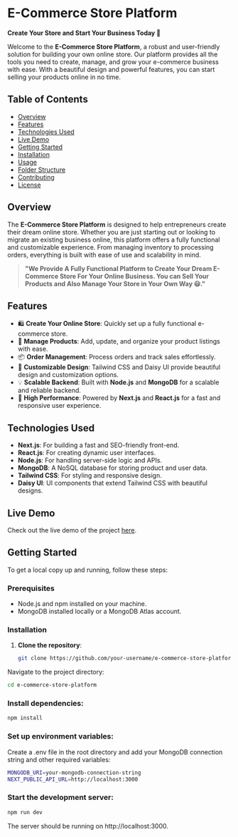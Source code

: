 # E-Commerce Store Platform

**Create Your Store and Start Your Business Today 🥰**

Welcome to the **E-Commerce Store Platform**, a robust and user-friendly solution for building your own online store. Our platform provides all the tools you need to create, manage, and grow your e-commerce business with ease. With a beautiful design and powerful features, you can start selling your products online in no time.

## Table of Contents

- [Overview](#overview)
- [Features](#features)
- [Technologies Used](#technologies-used)
- [Live Demo](#live-demo)
- [Getting Started](#getting-started)
- [Installation](#installation)
- [Usage](#usage)
- [Folder Structure](#folder-structure)
- [Contributing](#contributing)
- [License](#license)

## Overview

The **E-Commerce Store Platform** is designed to help entrepreneurs create their dream online store. Whether you are just starting out or looking to migrate an existing business online, this platform offers a fully functional and customizable experience. From managing inventory to processing orders, everything is built with ease of use and scalability in mind.

> **"We Provide A Fully Functional Platform to Create Your Dream E-Commerce Store For Your Online Business. You can Sell Your Products and Also Manage Your Store in Your Own Way 😃."**

## Features

- 🛍️ **Create Your Online Store**: Quickly set up a fully functional e-commerce store.
- 🛒 **Manage Products**: Add, update, and organize your product listings with ease.
- 📦 **Order Management**: Process orders and track sales effortlessly.
- 🎨 **Customizable Design**: Tailwind CSS and Daisy UI provide beautiful design and customization options.
- 💡 **Scalable Backend**: Built with **Node.js** and **MongoDB** for a scalable and reliable backend.
- 🚀 **High Performance**: Powered by **Next.js** and **React.js** for a fast and responsive user experience.

## Technologies Used

- **Next.js**: For building a fast and SEO-friendly front-end.
- **React.js**: For creating dynamic user interfaces.
- **Node.js**: For handling server-side logic and APIs.
- **MongoDB**: A NoSQL database for storing product and user data.
- **Tailwind CSS**: For styling and responsive design.
- **Daisy UI**: UI components that extend Tailwind CSS with beautiful designs.

## Live Demo

Check out the live demo of the project [here](https://your-live-demo-link.com).

## Getting Started

To get a local copy up and running, follow these steps:

### Prerequisites

- Node.js and npm installed on your machine.
- MongoDB installed locally or a MongoDB Atlas account.

### Installation

1. **Clone the repository**:

   ```bash
   git clone https://github.com/your-username/e-commerce-store-platform.git

Navigate to the project directory:

```bash
cd e-commerce-store-platform
```
### Install dependencies:
```bash
npm install
```
### Set up environment variables:

Create a .env file in the root directory and add your MongoDB connection string and other required variables:
```bash
MONGODB_URI=your-mongodb-connection-string
NEXT_PUBLIC_API_URL=http://localhost:3000
```
### Start the development server:

```bash
npm run dev
```
The server should be running on http://localhost:3000.

